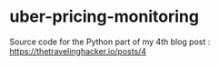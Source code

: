 # uber-pricing-monitoring
Source code for the Python part of my 4th blog post : https://thetravelinghacker.io/posts/4
